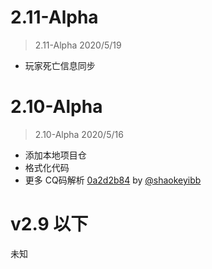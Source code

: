 # 2.11-Alpha
> 2.11-Alpha 2020/5/19

- 玩家死亡信息同步

# 2.10-Alpha
> 2.10-Alpha 2020/5/16

- 添加本地项目仓
- 格式化代码
- 更多 CQ码解析 [0a2d2b84](https://github.com/Karlatemp/Minecraft-Plugin-YinwuChat/commit/0a2d2b840f49f0e9b3803587c1573871ff5b7799)
  by [@shaokeyibb](https://github.com/shaokeyibb)

# v2.9 以下 <unknown>
未知
